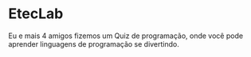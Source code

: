 # EtecLab
Eu e mais 4 amigos fizemos um Quiz de programação, onde você pode aprender linguagens de programação se divertindo.
